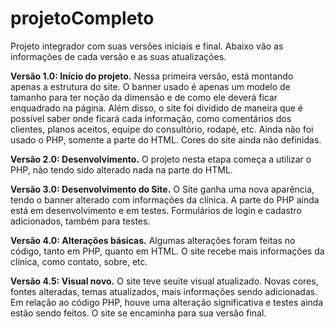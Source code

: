 # projetoCompleto
Projeto integrador com suas versões iniciais e final.
Abaixo vão as informações de cada versão e as suas atualizações.

<b>Versão 1.0: Início do projeto.</b>
Nessa primeira versão, está montando apenas a estrutura do site. O banner usado é apenas um modelo de tamanho para ter noção da dimensão e de como ele deverá ficar enquadrado na página. Além disso, o site foi dividido de maneira que é possível saber onde ficará cada informação, como comentários dos clientes, planos aceitos, equipe do consultório, rodapé, etc. Ainda não foi usado o PHP, somente a parte do HTML. Cores do site ainda não definidas.

<b>Versão 2.0: Desenvolvimento.</b>
O projeto nesta etapa começa a utilizar o PHP, não tendo sido alterado nada na parte do HTML.

<b>Versão 3.0: Desenvolvimento do Site.</b>
O Site ganha uma nova aparência, tendo o banner alterado com informações da clínica. A parte do PHP ainda está em desenvolvimento e em testes. Formulários de login e cadastro adicionados, também para testes.

<b>Versão 4.0: Alterações básicas.</b>
Algumas alterações foram feitas no código, tanto em PHP, quanto em HTML. O site recebe mais informações da clínica, como contato, sobre, etc.

<b>Versão 4.5: Visual novo.</b>
O site teve seuite visual atualizado. Novas cores, fontes alteradas, temas atualizados, mais informações sendo adicionadas. 
Em relação ao código PHP, houve uma alteração significativa e testes ainda estão sendo feitos. O site se encaminha para sua versão final.
